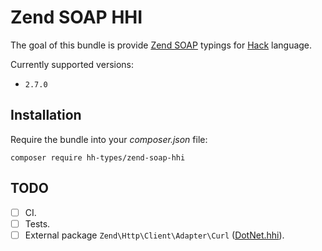 # Zend SOAP HHI

The goal of this bundle is provide [Zend SOAP](https://github.com/zendframework/zend-soap)
typings for [Hack](https://hacklang.org/) language.

Currently supported versions:

- `2.7.0`

## Installation

Require the bundle into your _composer.json_ file:
```
composer require hh-types/zend-soap-hhi
```

## TODO

- [ ] CI.
- [ ] Tests.
- [ ] External package `Zend\Http\Client\Adapter\Curl` ([DotNet.hhi](src/Client/DotNet.hhi)).

